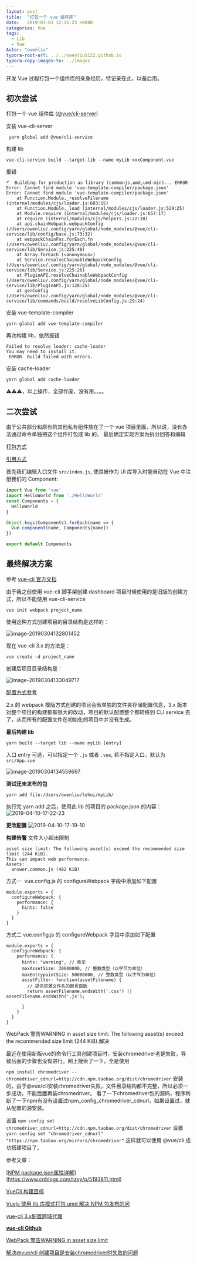 ```yaml
---
layout: post
title:  "打包一个 vue 组件库"
date:   2019-03-01 12:16:23 +0800
categories: Vue
tags: 
  - Lib
  - Vue
Autor: "owenliu"
typora-root-url: ../../owenliu1122.github.io
typora-copy-images-to: ../images
---
```


开发 Vue 过程打包一个组件库的亲身经历，特记录在此，以备后用。

## 初次尝试

打包一个 vue 组件库 ([@vue/cli-server](https://cli.vuejs.org/zh/guide/build-targets.html#%E5%BA%93))

安装 vue-cli-server
``` shell
 yarn global add @vue/cli-service
```

构建 lib
```
vue-cli-service build --target lib --name myLib xxxComponent.vue
```


报错
```
⠋  Building for production as library (commonjs,umd,umd-min)... ERROR  Error: Cannot find module 'vue-template-compiler/package.json'
Error: Cannot find module 'vue-template-compiler/package.json'
    at Function.Module._resolveFilename (internal/modules/cjs/loader.js:603:15)
    at Function.Module._load (internal/modules/cjs/loader.js:529:25)
    at Module.require (internal/modules/cjs/loader.js:657:17)
    at require (internal/modules/cjs/helpers.js:22:18)
    at api.chainWebpack.webpackConfig (/Users/owenliu/.config/yarn/global/node_modules/@vue/cli-service/lib/config/base.js:73:32)
    at webpackChainFns.forEach.fn (/Users/owenliu/.config/yarn/global/node_modules/@vue/cli-service/lib/Service.js:225:40)
    at Array.forEach (<anonymous>)
    at Service.resolveChainableWebpackConfig (/Users/owenliu/.config/yarn/global/node_modules/@vue/cli-service/lib/Service.js:225:26)
    at PluginAPI.resolveChainableWebpackConfig (/Users/owenliu/.config/yarn/global/node_modules/@vue/cli-service/lib/PluginAPI.js:128:25)
    at genConfig (/Users/owenliu/.config/yarn/global/node_modules/@vue/cli-service/lib/commands/build/resolveLibConfig.js:29:24)

```

安装 vue-template-compiler

``` shell
yarn global add vue-template-compiler 
```

再次构建 lib，依然报错

```
Failed to resolve loader: cache-loader
You may need to install it.
 ERROR  Build failed with errors.
```

安装 cache-loader

``` shell
yarn global add cache-loader
```

⚠️⚠️⚠️，以上操作，全部作废，没有用。。。。

## 二次尝试

由于公共部分和原有的其他私有组件放在了一个 vue 项目里面，所以说，没有办法通过命令单独把这个组件打包成 lib 的， 最后确定实现方案为拆分回答和编辑

[打包方式](https://blog.csdn.net/qq_41387882/article/details/82775705)

[引用方式](https://blog.csdn.net/milugloomy/article/details/84635717)



首先我们编辑入口文件 `src/index.js`, 使其被作为 UI 库导入时能自动在 Vue 中注册我们的 Component:

``` javascript
import Vue from 'vue'
import HelloWorld from './HelloWorld'
const Components = {
  HelloWorld
}

Object.keys(Components).forEach(name => {
  Vue.component(name, Components[name])
})

export default Components

```



## 最终解决方案

参考 [vue-cli 官方文档](https://cli.vuejs.org/zh/guide/creating-a-project.html#vue-create)

由于我之前使用 vue-cli 脚手架创建 dashboard 项目时候使用的是旧版的创建方式，所以不能使用 vue-cli-service

``` shell
vue init webpack project_name
```

使用这种方式创建项目的目录结构是这样的：

![image-20190304132801452](/images/image-20190304132801452.png)



现在 vue-cli 3.x 的方法是：

``` shell
vue create -d project_name
```

创建后项目目录结构是：

![image-20190304133049717](/images/image-20190304133049717.png)

[配置方式参考](https://cli.vuejs.org/zh/guide/webpack.html#webpack-%E7%9B%B8%E5%85%B3)

2.x 的 webpack 模版方式创建的项目会有单独的文件夹存储配置信息，3.x 版本对整个项目的构建都有很大的改动，项目的默认配置整个都转移到 CLI service 去了，从而所有的配置文件在初始化的项目中并没有生成。

**最后构建 lib**

``` shell
yarn build --target lib --name myLib [entry]
```

入口 entry 可选，可以指定一个 `.js` 或者 `.vue`, 若不指定入口，默认为 `src/App.vue`

![image-20190304134559697](/images/image-20190304134559697.png)

**测试还未发布的包**
``` shell
yarn add file:/Users/owenliu/lehui/myLib/
```
执行完 yarn add 之后，使用此 lib 的项目的 package.json 的内容：
![2019-04-10-17-22-23](/images/2019-04-10-17-22-23.png)


**更改配置**
![2019-04-10-17-19-10](/images/2019-04-10-17-19-10.png)

**构建告警**
文件大小超出限制
```
asset size limit: The following asset(s) exceed the recommended size limit (244 KiB).
This can impact web performance.
Assets: 
  answer.common.js (482 KiB)
```
方式一  vue.config.js 的 configureWebpack 字段中添加如下配置
```
module.exports = {
  configureWebpack: {
    performance: {
      hints: false
    }
  }
}
```
方式二 vue.config.js 的 configureWebpack 字段中添加如下配置
```
module.exports = {
  configureWebpack: {
    performance: {
      hints: "warning", // 枚举
      maxAssetSize: 30000000, // 整数类型（以字节为单位）
      maxEntrypointSize: 50000000, // 整数类型（以字节为单位）
      assetFilter: function(assetFilename) {
        // 提供资源文件名的断言函数
        return assetFilename.endsWith('.css') || assetFilename.endsWith('.js');

      }
    }
  }
}

```
WebPack 警告WARNING in asset size limit: The following asset(s) exceed the recommended size limit (244 KiB).解决


最近在使用新版vue的命令行工具创建项目时，安装chromedriver老是失败，导致后面的步骤也没有进行。网上搜索了一下，全是使用

`npm install chromedriver --chromedriver_cdnurl=http://cdn.npm.taobao.org/dist/chromedriver`
安装的，由于@vue/cli安装chromedriver失败，文件目录结构都不完整，所以必须一步成功，不能后面再装chromedriver。
看了一下chromedriver包的源码，程序判断了一下npm有没有设置过npm_config_chromedriver_cdnurl，如果设置过，就从配置的源安装。


设置 `npm config set chromedriver_cdnurl=http://cdn.npm.taobao.org/dist/chromedriver`
设置 `yarn config set "chromedriver_cdnurl" "https://npm.taobao.org/mirrors/chromedriver"`
这样就可以使用 @vue/cli 成功搭建项目了。




参考文章：

[[NPM package.json属性详解](https://www.cnblogs.com/tzyy/p/5193811.html)](https://www.cnblogs.com/tzyy/p/5193811.html)

[VueCli 构建目标](https://cli.vuejs.org/zh/guide/build-targets.html#%E5%BA%93)

[Vuejs 使用 lib 库模式打包 umd 解决 NPM 包发布的问](https://www.cnblogs.com/evenyao/archive/2019/01/02/10208155.html)

[vue-cli 3.x配置跨域代理](https://segmentfault.com/a/1190000014474361)

[**vue-cli Github** ](https://github.com/vuejs/vue-cli/blob/dev/docs/zh/README.md)

[WebPack 警告WARNING in asset size limit](https://blog.csdn.net/pcaxb/article/details/81775334)

[解决@vue/cli 创建项目是安装chromedriver时失败的问题](https://segmentfault.com/a/1190000013289136)
